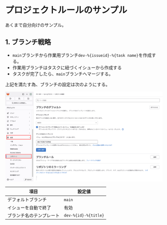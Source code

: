 # プロジェクトルールのサンプル

あくまで自分向けのサンプル。

## 1. ブランチ戦略

- `main`ブランチから作業用ブランチ`dev-%{issueid}-%{task name}`を作成する。
- 作業用ブランチはタスクに紐づくイシューから作成する
- タスクが完了したら、`main`ブランチへマージする。

上記を満たす為、ブランチの設定は次のようにする。

![1](./99_ProjectRule/1.png)

| 項目                     | 設定値               |
| ------------------------ | -------------------- |
| デフォルトブランチ       | `main`               |
| イシューを自動で終了     | 有効                 |
| ブランチ名のテンプレート | `dev-%{id}-%{title}` |
